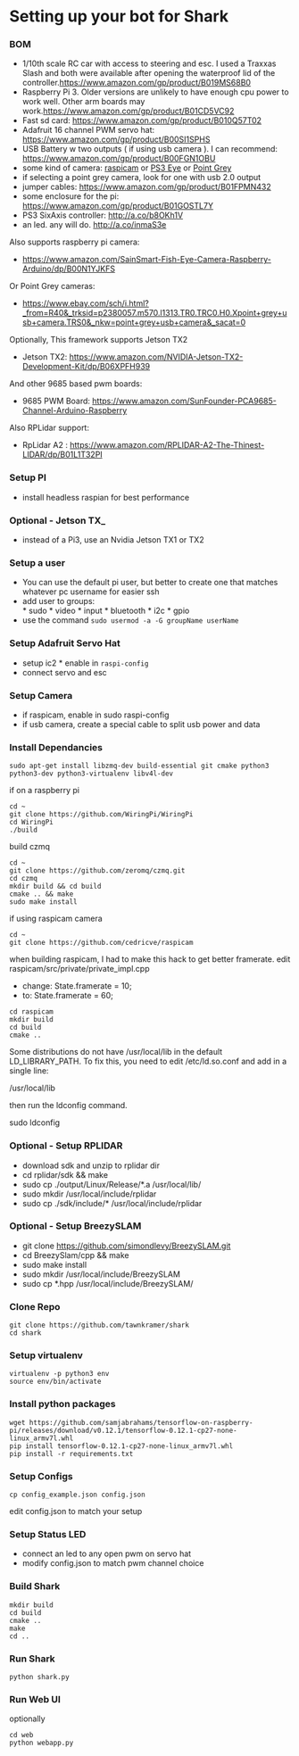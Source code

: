 # Setting up your bot for Shark #

### BOM ###
* 1/10th scale RC car with access to steering and esc. I used a Traxxas Slash and both were available after opening the waterproof lid of the controller.<https://www.amazon.com/gp/product/B019MS68B0>
* Raspberry Pi 3. Older versions are unlikely to have enough cpu power to work well. Other arm boards may work.<https://www.amazon.com/gp/product/B01CD5VC92>
* Fast sd card: <https://www.amazon.com/gp/product/B010Q57T02>
* Adafruit 16 channel PWM servo hat: <https://www.amazon.com/gp/product/B00SI1SPHS>
* USB Battery w two outputs ( if using usb camera ). I can recommend: <https://www.amazon.com/gp/product/B00FGN1OBU>
* some kind of camera:
[raspicam](https://www.amazon.com/gp/product/B00N1YJKFS)
or [PS3 Eye](http://a.co/08GHjk2) or [Point Grey](http://www.ebay.com/sch/i.html?_nkw=point%20grey)
* if selecting a point grey camera, look for one with usb 2.0 output
* jumper cables: <https://www.amazon.com/gp/product/B01FPMN432>
* some enclosure for the pi: <https://www.amazon.com/gp/product/B01GOSTL7Y>
* PS3 SixAxis controller: <http://a.co/b8OKh1V>
* an led. any will do. <http://a.co/inmaS3e>

Also supports raspberry pi camera:
* https://www.amazon.com/SainSmart-Fish-Eye-Camera-Raspberry-Arduino/dp/B00N1YJKFS

Or Point Grey cameras:
* https://www.ebay.com/sch/i.html?_from=R40&_trksid=p2380057.m570.l1313.TR0.TRC0.H0.Xpoint+grey+usb+camera.TRS0&_nkw=point+grey+usb+camera&_sacat=0

Optionally, This framework supports Jetson TX2
* Jetson TX2: https://www.amazon.com/NVIDIA-Jetson-TX2-Development-Kit/dp/B06XPFH939

And other 9685 based pwm boards:
* 9685 PWM Board: https://www.amazon.com/SunFounder-PCA9685-Channel-Arduino-Raspberry

Also RPLidar support:
* RpLidar A2 : https://www.amazon.com/RPLIDAR-A2-The-Thinest-LIDAR/dp/B01L1T32PI

### Setup PI ###
* install headless raspian for best performance

### Optional - Jetson TX_
* instead of a Pi3, use an Nvidia Jetson TX1 or TX2

### Setup a user ###
* You can use the default pi user, but better to create one that matches whatever pc username for easier ssh
* add user to groups:  
        *  sudo 
        *  video 
        *  input 
        *  bluetooth 
        *  i2c 
        *  gpio
* use the command ```sudo usermod -a -G groupName userName``` 


### Setup Adafruit Servo Hat ###
* setup ic2
        *  enable in ```raspi-config```
* connect servo and esc

### Setup Camera
* if raspicam, enable in sudo raspi-config
* if usb camera, create a special cable to split usb power and data

### Install Dependancies
```
sudo apt-get install libzmq-dev build-essential git cmake python3 python3-dev python3-virtualenv libv4l-dev
```

if on a raspberry pi
```
cd ~
git clone https://github.com/WiringPi/WiringPi
cd WiringPi
./build
```

build czmq
```
cd ~
git clone https://github.com/zeromq/czmq.git
cd czmq
mkdir build && cd build
cmake .. && make
sudo make install
```

if using raspicam camera
```
cd ~
git clone https://github.com/cedricve/raspicam
```

when building raspicam, I had to make this hack to get better framerate.
edit raspicam/src/private/private_impl.cpp
* change: State.framerate            = 10;
* to:     State.framerate            = 60;

```
cd raspicam
mkdir build
cd build
cmake ..
```

Some distributions do not have /usr/local/lib in the default LD_LIBRARY_PATH. To
fix this, you need to edit /etc/ld.so.conf and add in a single line:

  /usr/local/lib

then run the ldconfig command.

  sudo ldconfig


### Optional - Setup RPLIDAR
* download sdk and unzip to rplidar dir
* cd rplidar/sdk && make
* sudo cp ./output/Linux/Release/*.a /usr/local/lib/
* sudo mkdir /usr/local/include/rplidar
* sudo cp ./sdk/include/* /usr/local/include/rplidar

### Optional - Setup BreezySLAM
* git clone https://github.com/simondlevy/BreezySLAM.git
* cd BreezySlam/cpp && make
* sudo make install
* sudo mkdir /usr/local/include/BreezySLAM
* sudo cp *.hpp /usr/local/include/BreezySLAM/
 
### Clone Repo
```
git clone https://github.com/tawnkramer/shark
cd shark
```

### Setup virtualenv

```
virtualenv -p python3 env
source env/bin/activate
```

### Install python packages
```
wget https://github.com/samjabrahams/tensorflow-on-raspberry-pi/releases/download/v0.12.1/tensorflow-0.12.1-cp27-none-linux_armv7l.whl
pip install tensorflow-0.12.1-cp27-none-linux_armv7l.whl
pip install -r requirements.txt
```

### Setup Configs
```
cp config_example.json config.json  
```
edit config.json to match your setup

### Setup Status LED ###
* connect an led to any open pwm on servo hat
* modify config.json to match pwm channel choice

### Build Shark

```
mkdir build
cd build
cmake ..
make
cd ..
```

### Run Shark
```
python shark.py
```

### Run Web UI
optionally
```
cd web
python webapp.py
```
